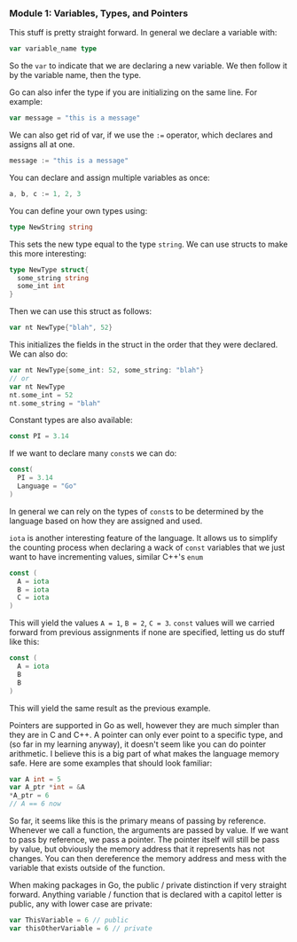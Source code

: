 ### Module 1: Variables, Types, and Pointers

This stuff is pretty straight forward. In general we declare a variable with:
```go
var variable_name type
```
So the `var` to indicate that we are declaring a new variable. We then follow it by the variable name, then the type.

Go can also infer the type if you are initializing on the same line. For example:
```go
var message = "this is a message"
```

We can also get rid of var, if we use the `:=` operator, which declares and assigns all at one.
```go
message := "this is a message"
```

You can declare and assign multiple variables as once:
```go
a, b, c := 1, 2, 3
```

You can define your own types using:
```go
type NewString string
```

This sets the new type equal to the type `string`. We can use structs to make this more interesting:
```go
type NewType struct{
  some_string string
  some_int int
}
```

Then we can use this struct as follows:
```go
var nt NewType{"blah", 52}
```

This initializes the fields in the struct in the order that they were declared. We can also do:
```go
var nt NewType{some_int: 52, some_string: "blah"}
// or
var nt NewType
nt.some_int = 52
nt.some_string = "blah"
```

Constant types are also available:
```go
const PI = 3.14
```

If we want to declare many `const`s we can do:
```go
const(
  PI = 3.14
  Language = "Go"
)
```

In general we can rely on the types of `const`s to be determined by the language based on how they are assigned and used.

`iota` is another interesting feature of the language. It allows us to simplify the counting process when declaring a wack of `const` variables that we just want to have incrementing values, similar C++'s `enum`
```go
const (
  A = iota
  B = iota
  C = iota
)
```
This will yield the values `A = 1`, `B = 2`, `C = 3`. `const` values will we carried forward from previous assignments if none are specified, letting us do stuff like this:
```go
const (
  A = iota
  B
  B
)
```
This will yield the same result as the previous example.

Pointers are supported in Go as well, however they are much simpler than they are in C and C++. A pointer can only ever point to a specific type, and (so far in my learning anyway), it doesn't seem like you can do pointer arithmetic. I believe this is a big part of what makes the language memory safe. Here are some examples that should look familiar:
```go
var A int = 5
var A_ptr *int = &A
*A_ptr = 6
// A == 6 now
```
So far, it seems like this is the primary means of passing by reference. Whenever we call a function, the arguments are passed by value. If we want to pass by reference, we pass a pointer. The pointer itself will still be pass by value, but obviously the memory address that it represents has not changes. You can then dereference the memory address and mess with the variable that exists outside of the function.

When making packages in Go, the public / private distinction if very straight forward. Anything variable / function that is declared with a capitol letter is public, any with lower case are private:
```go
var ThisVariable = 6 // public
var thisOtherVariable = 6 // private
```
